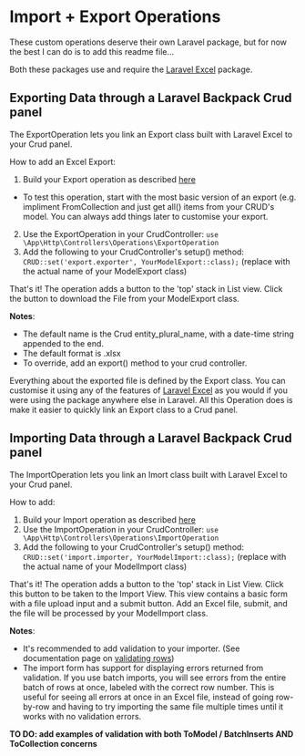 # Import + Export Operations
These custom operations deserve their own Laravel package, but for now the best I can do is to add this readme file... 

Both these packages use and require the [Laravel Excel](https://docs.laravel-excel.com/3.1) package. 

## Exporting Data through a Laravel Backpack Crud panel
The ExportOperation lets you link an Export class built with Laravel Excel to your Crud panel.

How to add an Excel Export:

1. Build your Export operation as described [here](https://docs.laravel-excel.com/3.1/exports/)
 - To test this operation, start with the most basic version of an export (e.g. impliment FromCollection and just get all() items from your CRUD's model. You can always add things later to customise your export.
2. Use the ExportOperation in your CrudController: `use \App\Http\Controllers\Operations\ExportOperation` 
3. Add the following to your CrudController's setup() method:
`CRUD::set('export.exporter', YourModelExport::class);` (replace with the actual name of your ModelExport class)

That's it! The operation adds a button to the 'top' stack in List view. Click the button to download the File from your ModelExport class.

**Notes**:
 - The default name is the Crud entity_plural_name, with a date-time string appended to the end.
 - The default format is .xlsx
 - To override, add an export() method to your crud controller. 

Everything about the exported file is defined by the Export class. You can customise it using any of the features of [Laravel Excel](https://docs.laravel-excel.com/3.1) as you would if you were using the package anywhere else in Laravel. All this Operation does is make it easier to quickly link an Export class to a Crud panel. 

## Importing Data through a Laravel Backpack Crud panel
The ImportOperation lets you link an Imort class built with Laravel Excel to your Crud panel.

How to add:

1. Build your Import operation as described [here](https://docs.laravel-excel.com/3.1/imports/)
2. Use the ImportOperation in your CrudController: `use \App\Http\Controllers\Operations\ImportOperation` 
3. Add the following to your CrudController's setup() method:
`CRUD::set('import.importer, YourModelImport::class);` (replace with the actual name of your ModelImport class)

That's it! The operation adds a button to the 'top' stack in List View. Click this button to be taken to the Import View. This view contains a basic form with a file upload input and a submit button. Add an Excel file, submit, and the file will be processed by your ModelImport class. 


**Notes**:
 - It's recommended to add validation to your importer. (See documentation page on [validating rows](https://docs.laravel-excel.com/3.1/imports/validation.html))
 - The import form has support for displaying errors returned from validation. If you use batch imports, you will see errors from the entire batch of rows at once, labeled with the correct row number. This is useful for seeing all errors at once in an Excel file, instead of going row-by-row and having to try importing the same file multiple times until it works with no validation errors. 

**TO DO: add examples of validation with both ToModel / BatchInserts AND ToCollection concerns**

